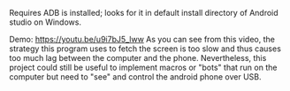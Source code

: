 Requires ADB is installed; looks for it in default install directory of Android studio on Windows.

Demo: https://youtu.be/u9i7bJ5_lww
As you can see from this video, the strategy this program uses to fetch the screen is too slow and thus causes too much lag between the computer and the phone. Nevertheless, this project could still be useful to implement macros or "bots" that run on the computer but need to "see" and control the android phone over USB.
